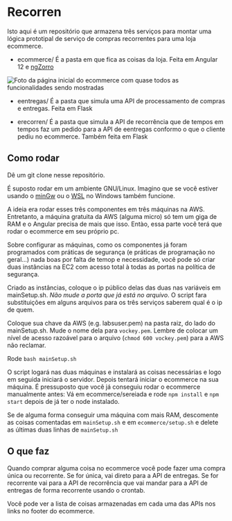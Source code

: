# Recorren

Isto aqui é um repositório que armazena três serviços para montar uma lógica prototipal de serviço de compras recorrentes para uma loja ecommerce.

- ecommerce/ É a pasta em que fica as coisas da loja. Feita em Angular 12 e [ngZorro](https://ng-zorro.gitee.io/)

![Foto da página inicial do ecommerce com quase todos as funcionalidades sendo mostradas](https://i.ibb.co/7rqQy42/super-Print.png)

- eentregas/ É a pasta que simula uma API de processamento de compras e entregas. Feita em Flask

- erecorren/ É a pasta que simula a API de recorrência que de tempos em tempos faz um pedido para a API de eentregas conformo o que o cliente pediu no ecommerce. Também feita em Flask


## Como rodar

Dê um git clone nesse repositório.

É suposto rodar em um ambiente GNU/Linux. Imagino que se você estiver usando o [minGw](https://pt.wikipedia.org/wiki/MinGW) ou o [WSL](https://docs.microsoft.com/pt-br/windows/wsl/about) no Windows também funcione.

A ideia era rodar esses três componentes em três máquinas na AWS. Entretanto, a máquina gratuita da AWS (alguma micro) só tem um giga de RAM e o Angular precisa de mais que isso. Entào, essa parte você terá que rodar o ecommerce em seu próprio pc.

Sobre configurar as máquinas, como os componentes já foram programados com práticas de segurança (e práticas de programação no geral...) nada boas por falta de temop e necessidade, você pode só criar duas instâncias na EC2 com acesso total à todas as portas na política de segurança.

Criado as instâncias, coloque o ip público delas das duas nas variáveis em mainSetup.sh. *Não mude a porta que já está no arquivo*. O script fara substituições em alguns arquivos para os três serviços saberem qual é o ip de quem.

Coloque sua chave da AWS (e.g. labsuser.pem) na pasta raiz, do lado do mainSetup.sh. Mude o nome dela para `vockey.pem`. Lembre de colocar um nível de acesso razoável para o arquivo (`chmod 600 vockey.pem`) para a AWS não reclamar.

Rode `bash mainSetup.sh`

O script logará nas duas máquinas e instalará as coisas necessárias e logo em seguida iniciará o servidor. Depois tentará iniciar o ecommerce na sua máquina. É pressuposto que você já conseguiu rodar o ecommerce manualmente antes: Vá em ecommerce/sereiada e rode `npm install` e `npm start` depois de já ter o node instalado.

Se de alguma forma conseguir uma máquina com mais RAM, descomente as coisas comentadas em `mainSetup.sh` e em `ecommerce/setup.sh` e delete as últimas duas linhas de `mainSetup.sh`

## O que faz

Quando comprar alguma coisa no ecommerce você pode fazer uma compra única ou recorrente. Se for única, vai direto para a API de entregas. Se for recorrente vai para a API de recorrência que vai mandar para a API de entregas de forma recorrente usando o crontab.

Você pode ver a lista de coisas armazenadas em cada uma das APIs nos links no footer do ecommerce.